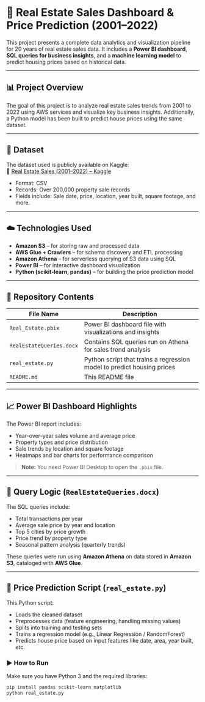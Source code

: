 # 🏡 Real Estate Sales Dashboard & Price Prediction (2001–2022)

This project presents a complete data analytics and visualization pipeline for 20 years of real estate sales data. It includes a **Power BI dashboard**, **SQL queries for business insights**, and a **machine learning model** to predict housing prices based on historical data.

---

## 📊 Project Overview

The goal of this project is to analyze real estate sales trends from 2001 to 2022 using AWS services and visualize key business insights. Additionally, a Python model has been built to predict house prices using the same dataset.

---

## 📁 Dataset

The dataset used is publicly available on Kaggle:  
🔗 [Real Estate Sales (2001–2022) – Kaggle](https://www.kaggle.com/datasets/omniamahmoudsaeed/real-estate-sales-2001-2022)

- Format: CSV
- Records: Over 200,000 property sale records
- Fields include: Sale date, price, location, year built, square footage, and more.

---

## ☁️ Technologies Used

- **Amazon S3** – for storing raw and processed data
- **AWS Glue + Crawlers** – for schema discovery and ETL processing
- **Amazon Athena** – for serverless querying of S3 data using SQL
- **Power BI** – for interactive dashboard visualization
- **Python (scikit-learn, pandas)** – for building the price prediction model

---

## 📂 Repository Contents

| File Name             | Description                                                                 |
|-----------------------|-----------------------------------------------------------------------------|
| `Real_Estate.pbix`    | Power BI dashboard file with visualizations and insights                    |
| `RealEstateQueries.docx` | Contains SQL queries run on Athena for sales trend analysis                 |
| `real_estate.py`      | Python script that trains a regression model to predict housing prices      |
| `README.md`           | This README file                                                            |

---

## 📈 Power BI Dashboard Highlights

The Power BI report includes:
- Year-over-year sales volume and average price
- Property types and price distribution
- Sale trends by location and square footage
- Heatmaps and bar charts for performance comparison

> **Note:** You need Power BI Desktop to open the `.pbix` file.

---

## 🧠 Query Logic (`RealEstateQueries.docx`)

The SQL queries include:
- Total transactions per year
- Average sale price by year and location
- Top 5 cities by price growth
- Price trend by property type
- Seasonal pattern analysis (quarterly trends)

These queries were run using **Amazon Athena** on data stored in **Amazon S3**, cataloged with **AWS Glue**.

---

## 🧮 Price Prediction Script (`real_estate.py`)

This Python script:
- Loads the cleaned dataset
- Preprocesses data (feature engineering, handling missing values)
- Splits into training and testing sets
- Trains a regression model (e.g., Linear Regression / RandomForest)
- Predicts house price based on input features like date, area, year built, etc.

### ▶️ How to Run

Make sure you have Python 3 and the required libraries:

```bash
pip install pandas scikit-learn matplotlib
python real_estate.py
